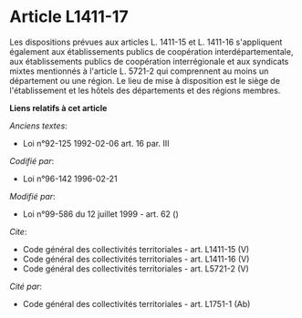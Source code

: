 # Article L1411-17

Les dispositions prévues aux articles L. 1411-15 et L. 1411-16 s'appliquent également aux établissements publics de
coopération interdépartementale, aux établissements publics de coopération interrégionale et aux syndicats mixtes mentionnés
à l'article L. 5721-2 qui comprennent au moins un département ou une région. Le lieu de mise à disposition est le siège de
l'établissement et les hôtels des départements et des régions membres.

**Liens relatifs à cet article**

_Anciens textes_:

  - Loi n°92-125 1992-02-06 art. 16 par. III

_Codifié par_:

  - Loi n°96-142 1996-02-21

_Modifié par_:

  - Loi n°99-586 du 12 juillet 1999 - art. 62 ()

_Cite_:

  - Code général des collectivités territoriales - art. L1411-15 (V)
  - Code général des collectivités territoriales - art. L1411-16 (V)
  - Code général des collectivités territoriales - art. L5721-2 (V)

_Cité par_:

  - Code général des collectivités territoriales - art. L1751-1 (Ab)
